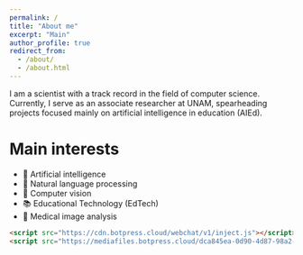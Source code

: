 ```yaml
---
permalink: /
title: "About me"
excerpt: "Main"
author_profile: true
redirect_from: 
  - /about/
  - /about.html
---
```


I am a scientist with a track record in the field of computer science. Currently, I serve as an associate researcher at UNAM, spearheading projects focused mainly on artificial intelligence in education (AIEd).

Main interests
======
* 👾 Artificial intelligence
* 💬 Natural language processing
* 👀 Computer vision
* 📚 Educational Technology (EdTech)
* 🏥 Medical image analysis

```html
<script src="https://cdn.botpress.cloud/webchat/v1/inject.js"></script>
<script src="https://mediafiles.botpress.cloud/dca845ea-0d90-4d87-98a2-dc11307bf495/webchat/config.js" defer></script>
```